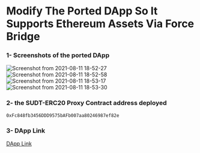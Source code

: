 # Modify The Ported DApp So It Supports Ethereum Assets Via Force Bridge
### 1- Screenshots of the ported DApp
![Screenshot from 2021-08-11 18-52-27](https://user-images.githubusercontent.com/28756413/129079955-ebbab694-2c6c-4026-979a-d89ba07ac8cb.png)
![Screenshot from 2021-08-11 18-52-58](https://user-images.githubusercontent.com/28756413/129079990-a37e5bc6-ba06-47dc-ba91-6c8bb7767904.png)
![Screenshot from 2021-08-11 18-53-17](https://user-images.githubusercontent.com/28756413/129080004-f369d390-1108-4e86-b864-60f3f6c737ae.png)
![Screenshot from 2021-08-11 18-53-30](https://user-images.githubusercontent.com/28756413/129080010-9a6dc8a4-d080-4618-91b3-d492a13a017f.png)
### 2- the SUDT-ERC20 Proxy Contract address deployed
```
0xFc848fb3456DDD9575bAFb007aa80246987ef82e
````
### 3- DApp Link
[DApp Link](https://github.com/bayou020/nervosnetwork/tree/main/DApp_Task8)
